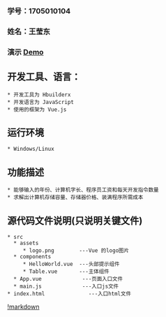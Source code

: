 ### 学号：1705010104
### 姓名：王莹东

### 演示 [Demo](http://www.willdove.top/homework/)

## 开发工具、语言：
	* 开发工具为 Hbuilderx 
	* 开发语言为 JavaScript
	* 使用的框架为 Vue.js
## 运行环境
	* Windows/Linux
## 功能描述
	* 能够输入的年份、计算机字长、程序员工资和每天开发指令数量
	* 求解出计算机存储容量、存储器价格、装满程序所需成本
## 源代码文件说明(只说明关键文件)
	* src
	  * assets
	     * logo.png        ---Vue 的logo图片
	  * components
	     * HelloWorld.vue  ---头部提示组件
	     * Table.vue       ---主体组件
	  * App.vue             ---页面入口文件
	  * main.js             ---入口js文件
	* index.html              ---入口html文件
[!markdown](演示视频.mp4)
